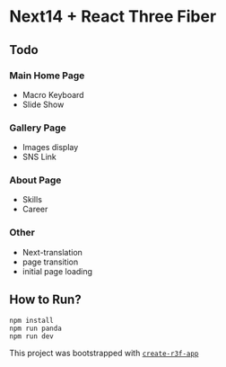 # Next14 + React Three Fiber
## Todo
### Main Home Page
* Macro Keyboard
* Slide Show

### Gallery Page
* Images display
* SNS Link

### About Page
* Skills
* Career

### Other
* Next-translation
* page transition
* initial page loading

## How to Run?
```
npm install
npm run panda
npm run dev
```

This project was bootstrapped with [`create-r3f-app`](https://github.com/utsuboco/create-r3f-app)
